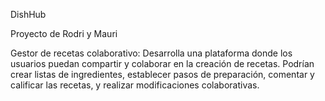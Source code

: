 DishHub

Proyecto de Rodri y Mauri

Gestor de recetas colaborativo: Desarrolla una plataforma donde los usuarios puedan compartir y colaborar en la creación de recetas. Podrían crear listas de ingredientes, establecer pasos de preparación, comentar y calificar las recetas, y realizar modificaciones colaborativas.
